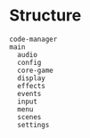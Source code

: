 # Structure

```text
code-manager
main
  audio
  config
  core-game
  display
  effects
  events
  input
  menu
  scenes
  settings
```
